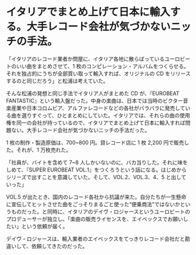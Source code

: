 # イタリアでまとめ上げて日本に輸入する。大手レコード会社が気づかないニッチの手法。

「イタリアのレコード業者か問屋に、イタリア各地に散らばっているユーロビートのいい曲をまとめさせて、1 枚のコンピレーション・アルバムをつくらせる。それを独占的にうちが全部買い取って輸入すれば、オリジナルの CD をリリースするのと同じだろう」と松浦は考えていた。

そんな松浦の発想と同じ手法でイタリア人がまとめた CD が、『EUROBEAT FANTASTIC』という輸入盤だった。中身の楽曲は、日本では当時のビクター音楽産業や日本コロムビア、アルファレコードなどの各社がバラバラに発売している曲を選りすぐって、ひとまとめにしていた。イタリアでは、それらの曲の使用権を同一の会社が持っているので、イタリアでまとめ上げて日本に輸入すれば問題ない。大手レコード会社が気づかないニッチの手法だった。

1 枚の制作・製造原価は、700~800 円。貸レコード店に 1 枚 2,200 円で販売した。それが、1 万枚売れた。

「社員が、バイトを含めて 7~8 人しかいないのに、バカ当りした。それに味をしめて、『SUPER EUROBEAT VOL.1』をつくろうという話になる。はじめからシリーズで出すことを意識していた。そして、VOL.2、VOL.3、4、5 と出していった」

VOL.5 が出たとき、国内のレコード各社から抗議が来た。自分たちが一生懸命に宣伝してヒットさせた曲をごっそりまるごと使った“便乗商法”ではないかというものだった。と同時に、イタリアのデイヴ・ロジャースというユーロビートのプロデューサーが独立し、「楽曲の販売ライセンスを、エイベックスでお願いしたい」という依頼が届く。

デイヴ・ロジャースは、輸入業者のエイベックスをてっきりレコード会社だと勘違いして、依頼してきたのだった。

